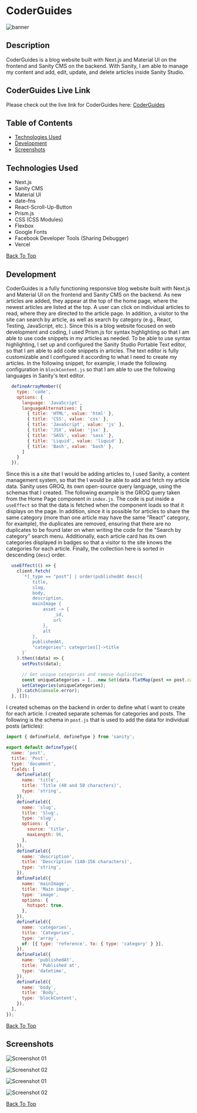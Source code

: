 # CoderGuides

![banner](https://github.com/answebdev/next-sanity2/assets/36783010/6a3f3190-a786-462c-b14b-e14510d83184)

## Description

CoderGuides is a blog website built with Next.js and Material UI on the frontend and Sanity CMS on the backend. With Sanity, I am able to manage my content and add, edit, update, and delete articles inside Sanity Studio.

## CoderGuides Live Link

Please check out the live link for CoderGuides here: [CoderGuides](https://coderguides.vercel.app/ "CoderGuides")

## Table of Contents
* [Technologies Used](#Technologies-Used)
* [Development](#Development)
* [Screenshots](#Screenshots)

## Technologies Used

* Next.js
* Sanity CMS
* Material UI
* date-fns
* React-Scroll-Up-Button
* Prism.js
* CSS (CSS Modules)
* Flexbox
* Google Fonts
* Facebook Developer Tools (Sharing Debugger)
* Vercel

[Back To Top](#Table-of-Contents)

## Development

CoderGuides is a fully functioning responsive blog website built with Next.js and Material UI on the frontend and Sanity CMS on the backend. As new articles are added, they appear at the top of the home page, where the newest articles are listed at the top. A user can click on individual articles to read, where they are directed to the article page. In addition, a visitor to the site can search by article, as well as search by category (e.g., React, Testing, JavaScript, etc.). Since this is a blog website focused on web development and coding, I used Prism.js for syntax highlighting so that I am able to use code snippets in my articles as needed. To be able to use syntax highlighting, I set up and configured the Sanity Studio Portable Text editor, so that I am able to add code snippets in articles. The text editor is fully customizable and I configured it according to what I need to create my articles. In the following snippet, for example, I made the following configuration in `blockContent.js` so that I am able to use the following languages in Sanity's text editor.

```javascript
  defineArrayMember({
    type: 'code',
    options: {
      language: 'JavaScript',
      languageAlternatives: [
        { title: 'HTML', value: 'html' },
        { title: 'CSS', value: 'css' },
        { title: 'JavaScript', value: 'js' },
        { title: 'JSX', value: 'jsx' },
        { title: 'SASS', value: 'sass' },
        { title: 'Liquid', value: 'liquid' },
        { title: 'Bash', value: 'bash' },
      ]
    }
  }),
  ```

Since this is a site that I would be adding articles to, I used Sanity, a content management system, so that the I would be able to add and fetch my article data. Sanity uses GROQ, its own open-source query language, using the schemas that I created. The following example is the GROQ query taken from the Home Page component in `index.js`. The code is put inside a `useEffect` so that the data is fetched when the component loads so that it displays on the page. In addition, since it is possible for articles to share the same category (more than one article may have the same "React" category, for example), the duplicates are removed, ensuring that there are no duplicates to be found later on when writing the code for the "Search by category" search menu. Additionally, each article card has its own categories displayed in badges so that a visitor to the site knows the categories for each article. Finally, the collection here is sorted in descending (`desc`) order.


```javascript
  useEffect(() => {
    client.fetch(
      `*[_type == "post"] | order(publishedAt desc){
          title,
          slug,
          body,
          description,
          mainImage {
              asset -> {
                  _id,
                  url
              },
              alt
          },
          publishedAt,
          "categories": categories[]->title
      }`
    ).then((data) => {
      setPosts(data);

      // Get unique categories and remove duplicates
      const uniqueCategories = [...new Set(data.flatMap(post => post.categories))];
      setCategories(uniqueCategories);
    }).catch(console.error);
  }, []);
  ```

I created schemas on the backend in order to define what I want to create for each article. I created separate schemas for categories and posts. The following is the schema in `post.js` that is used to add the data for individual posts (articles):

```javascript
import { defineField, defineType } from 'sanity';

export default defineType({
  name: 'post',
  title: 'Post',
  type: 'document',
  fields: [
    defineField({
      name: 'title',
      title: 'Title (40 and 50 characters)',
      type: 'string',
    }),
    defineField({
      name: 'slug',
      title: 'Slug',
      type: 'slug',
      options: {
        source: 'title',
        maxLength: 96,
      },
    }),
    defineField({
      name: 'description',
      title: 'Description (140-156 characters)',
      type: 'string',
    }),
    defineField({
      name: 'mainImage',
      title: 'Main image',
      type: 'image',
      options: {
        hotspot: true,
      },
    }),
    defineField({
      name: 'categories',
      title: 'Categories',
      type: 'array',
      of: [{ type: 'reference', to: { type: 'category' } }],
    }),
    defineField({
      name: 'publishedAt',
      title: 'Published at',
      type: 'datetime',
    }),
    defineField({
      name: 'body',
      title: 'Body',
      type: 'blockContent',
    }),
  ],
});

```

[Back To Top](#Table-of-Contents)

## Screenshots

![Screenshot 01](screenshots/cg_screenshot_01.jpeg "Home Page")

![Screenshot 02](screenshots/cg_screenshot_02.png "Search by Category")

![Screenshot 01](screenshots/cg_screenshot_03.png "Individual Article Page")

![Screenshot 02](screenshots/cg_screenshot_04.png "Manage Content in Sanity Studio")

[Back To Top](#Table-of-Contents)
